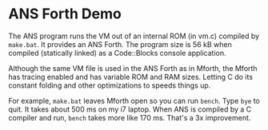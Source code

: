 # ANS Forth Demo

The ANS program runs the VM out of an internal ROM (in vm.c) compiled by `make.bat`.
It provides an ANS Forth.
The program size is 56 kB when compiled (statically linked) as a Code::Blocks console application.

Although the same VM file is used in the ANS Forth as in Mforth, the Mforth has tracing enabled
and has variable ROM and RAM sizes. Letting C do its constant folding and other optimizations to
speeds things up.

For example, `make.bat` leaves Mforth open so you can run `bench`. Type `bye` to quit.
It takes about 500 ms on my i7 laptop.
When ANS is compiled by a C compiler and run, `bench` takes more like 170 ms.
That's a 3x improvement.
